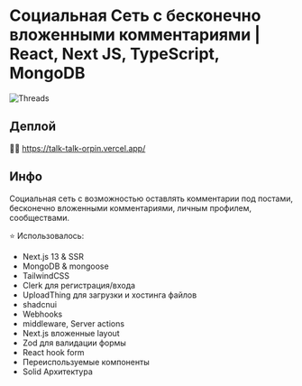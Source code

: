 # Социальная Сеть с бесконечно вложенными комментариями | React, Next JS, TypeScript, MongoDB

![Threads](https://i.ibb.co/ccmZw7P/talktalk.png)

## Деплой

👨‍💻 https://talk-talk-orpin.vercel.app/

## Инфо

Социальная сеть с возможностью оставлять комментарии под постами, бесконечно вложенными комментариями, личным профилем, сообществами.

⭐ Использовалось:

- Next.js 13 & SSR
- MongoDB & mongoose
- TailwindCSS
- Clerk для регистрация/входа
- UploadThing для загрузки и хостинга файлов
- shadcnui
- Webhooks
- middleware, Server actions
- Next.js вложенные layout
- Zod для валидации формы
- React hook form
- Переиспользуемые компоненты
- Solid Архитектура
